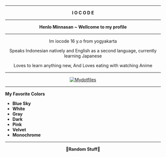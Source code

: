 ___________________________
<b><p align="center">I O C O D E</p></b>

---------------------------
<b><p align="center">Henlo Minnasan ~ Wellcome to my profile</p></b>

---------------------------

<p align="center">Im iocode 16 y.o from yogyakarta</p>
<p align="center">Speaks Indonesian natively and English as a second language, currently learning Japanese</p>
<p align="center">Loves to learn anything new, And Loves eating with watching Anime</p>

---------------------------
<p align="center"><a href="https://github.com/vcyzteen/Mydotfiles">
<img src="https://github.com/vcyzteen/vcyzteen/blob/main/red.png" alt="Mydotfiles" align="center"/></a></p>

---------------------------

<b> My Favorite Colors </b>

* <b>Blue Sky</b>
* <b>White</b>
* <b>Gray</b>
* <b>Dark</b>
* <b>Pink</b>
* <b>Velvet</b>
* <b>Monochrome</b>
----------------------------

<b><p align="center">🔻Random Stuff🔻</p></b>
